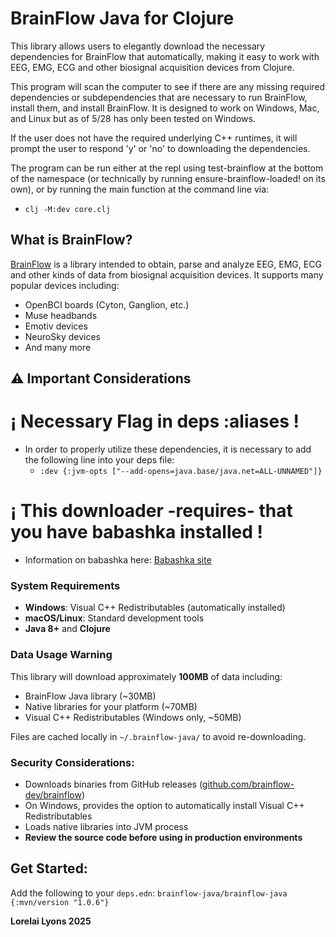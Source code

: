 # BrainFlow Java for Clojure

This library allows users to elegantly download the necessary dependencies for BrainFlow that automatically, making it easy to work with EEG, EMG, ECG and other biosignal acquisition devices from Clojure.

This program will scan the computer to see if there are any missing required dependencies or subdependencies that are necessary to run BrainFlow, install them, and install BrainFlow. It is designed to work on Windows, Mac, and Linux but as of 5/28 has only been tested on Windows.

If the user does not have the required underlying C++ runtimes, it will prompt the user to respond 'y' or 'no' to downloading the dependencies.

The program can be run either at the repl using test-brainflow at the bottom of the namespace (or technically by running ensure-brainflow-loaded! on its own), or by running the main function at the command line via:
- `clj -M:dev core.clj` 

## What is BrainFlow?

[BrainFlow](https://brainflow.org/) is a library intended to obtain, parse and analyze EEG, EMG, ECG and other kinds of data from biosignal acquisition devices. It supports many popular devices including:

- OpenBCI boards (Cyton, Ganglion, etc.)
- Muse headbands
- Emotiv devices
- NeuroSky devices
- And many more

## ⚠️ Important Considerations

# ¡ Necessary Flag in deps :aliases !

- In order to properly utilize these dependencies, it is necessary to add the following line into your deps file:
   - `:dev {:jvm-opts ["--add-opens=java.base/java.net=ALL-UNNAMED"]}`

#  ¡ This downloader -requires- that you have babashka installed !
- Information on babashka here: [Babashka site](https://babashka.org/)

### System Requirements

- **Windows**: Visual C++ Redistributables (automatically installed)
- **macOS/Linux**: Standard development tools
- **Java 8+** and **Clojure**

### Data Usage Warning

This library will download approximately **100MB** of data including:

- BrainFlow Java library (~30MB)
- Native libraries for your platform (~70MB)
- Visual C++ Redistributables (Windows only, ~50MB)

Files are cached locally in `~/.brainflow-java/` to avoid re-downloading.

### Security Considerations:
- Downloads binaries from GitHub releases ([github.com/brainflow-dev/brainflow](https://github.com/brainflow-dev/brainflow))
- On Windows, provides the option to automatically install Visual C++ Redistributables
- Loads native libraries into JVM process
- **Review the source code before using in production environments**

## Get Started:

Add the following to your `deps.edn`:
`brainflow-java/brainflow-java {:mvn/version "1.0.6"}`

__Lorelai Lyons 2025__